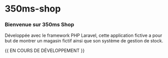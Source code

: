 # 350ms-shop

### Bienvenue sur 350ms Shop

Développée avec le framework PHP Laravel, cette application fictive a pour but de montrer un magasin fictif ainsi que son système de gestion de stock.

{{ EN COURS DE DÉVELOPPEMENT }}
